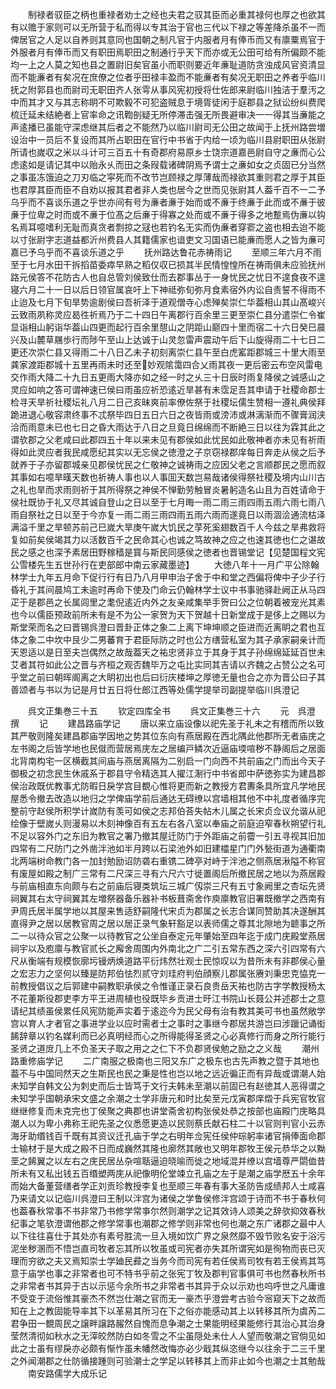 <!-- { "loadSidebar": true } -->
　　制禄者驭臣之柄也重禄者劝士之经也夫君之驭其臣而必重其禄何也厚之也欲其有以赡于家则可以无所营于私而得以专其治于官也三代以下禄之等差降杀虽不一而俾居官之人足以自养则其意同也国朝之制凡官于内服者月有俸币而又有廪粟焉官于外服者月有俸币而又有职田焉职田之制通行乎天下而亦或无公田可给有所偏颇不能均一上之人莫之知也县之置尉旧矣官虽小而职则要近年亷耻道防贪浊成风官资清显而不能亷者有矣况在庶僚之位者乎田禄丰盈而不能亷者有矣况无职田之养者乎临川抚之附郭县也而尉司无职田齐人张雩从事风宪初授将仕佐郎来尉临川独洁于羣汚之中而其才又与其志称眀不可欺毅不可犯盗贼息于境胥徒闲于庭郡县之狱讼纷纠费爬梳迁延未结絶者上官率命之讯鞫剖疑无所停滞击强无所畏避审决一一得其当亷能之声逺播已虽能守深虑继其后者之不能然乃以临川尉司无公田之故闻于上抚州路尝増设治中一员后不复设而其所占职田在官行中书省于内给一顷为临川县尉职田从张尉所请也嵗収之米以斗计可三百五十有奇郡府易原乡士饶宗道嘉邑尉自守之亷而心公虑逺如是请记其中以贻永乆而田之条叚载诸碑阴焉予谓士之亷如女之贞固已分当然之事虽冻饿迫之刀刃临之寜死而不改节岂顾禄之厚薄哉而禄欲其重则君之厚于其臣也君厚其臣而臣不自劝以报其君者非人类也居今之世而见张尉其人葢千百不一二予乌乎而不喜谈乐道之乎世亦间有号为亷者亷于始而或不亷于终亷于此而或不亷于彼亷于位卑之时而或不亷于位髙之后亷于得寡之处而或不亷于得多之地蹔焉伪亷以钩名焉耳噫嗜利无耻而真贪者剽掠之冦也若钓名无实而伪亷者穿窬之盗也相去迨不能以寸张尉字志道益都沂州费县人其籍儒家也谙吏文习国语已能亷而愿人之皆为亷可嘉已予乌乎而不喜谈乐道之乎
　　抚州路达鲁花赤祷雨记
　　至顺三年六月不雨至于七月水田干拆搯苗委瘁早熟之稻仅収已损其半民情惶惶所在祷雨俱未应验抚州路元侯答不花防古人也自总管刘侯致仕而去郡事丛于一身忧民之忧日不遑食夜不遑寝六月二十一日以后日领官属哀吁上下神祗弥旬弥月食素宿外内讼自责誓不得雨不止迨及七月下旬旱势逾剧侯曰吾祈泽于道观僧寺心虑殚矣崇仁华葢相山其山髙峻兴云致雨夙称灵应曷徃祈焉乃于二十四日午离郡行百余里三更至崇仁县分遣崇仁令崔显诣相山躬诣华葢山四更而起行百余里憇山之阴距山巅四十里而宿二十六日癸巳晨兴及山麓草屩歩行而陟午至山上达诚于山灵忽雷声震动午后下山旋得雨二十七日二更还次崇仁县又得雨二十八日乙未子初刻离崇仁县午至白虎窰距郡城三十里大雨至龚家渡距郡城十五里再雨未时还至妙观隂霭四合乂雨其夜一更后密云布空风雷电交作雨大降二十九日五更雨大降亦如之经一时之乆三十日辰时雨复降侯之诚感山之灵应如响之答可谓神速已侯曰雨虽应祈恐逺近旱甚有未霑足吾其申请于社稷命郡士检寻天旱祈社稷坛礼八月二日己亥昧爽前率僚佐祭于社稷坛儒生赞相一遵礼典侯拜跪进退心敬容肃终事不忒祭毕四日五日六日之夜皆雨或滂沛或淋漓渐而不骤膏润浃洽而雨意未已也七日之昏大雨达于八日之旦竟日绵绵而不断絶三日以往为霖其此之谓欤郡之父老咸曰此郡四五十年以来未见有郡侯如此忧民如此敬神者亦未见有祈雨得如此灵应者我民咸愿纪其实以无忘侯之徳澄之子京窃禄郡庠每日奔走从侯之后予就养于子亦留郡城亲见郡侯忧民之仁敬神之诚祷雨之应因父老之言顺郡民之愿而叙其事如右噫旱暵天数也祈祷人事也以人事囬天数岂易哉诸侯得祭社稷及境内山川古之礼也旱而求雨则祈于其所得祭之神侯不惮勤劳触冒炎暑躬造名山且为百姓请命于侯社既协于礼又尽其诚自登山之日以至于七月晦一雨二雨三雨四雨五雨六雨七雨八雨自祭社之日以至于今亦复一雨二雨三雨四雨五雨六雨而遂竟日以雨涸浍通流枯泽满溢千里之旱顿苏前己巳嵗大旱庚午嵗大饥民之莩死奚翅数百千人今兹之旱弗救将复如前矣侯竭其力以活数百千之民命其心也诚之笃故神之应之也速其徳也仁之谌故民之感之也深予素居田野稼穑是寳与斯民同感侯之徳者也晋锡堂记【见楚国程文宪公雪楼先生五世孙行在吏部郎中南云家藏墨迹】
　　大徳八年十一月广平公除翰林学士九年五月命下促行行有日乃八月甲申治子舍于中和堂之西偏将俾中子少子行昏礼于其间晨鸠工未逾时再命下使及门命云仍翰林学士议中书事驰驿赴阙正从马四疋于是郡邑之长属闾里之耄倪逺近内外之友亲咸集举手贺曰公之位朝着被宠光其素也今以儒臣预政前所未有是不为公一家贺为天下贺越十日新堂成于是侈上之赐以为斯堂荣而名之曰晋锡呉澄曰晋卦正体之象二上离下坤坤顺之臣进而近离眀之君也互体之象二中坎中艮少二男蕃育于君臣际防之时也公方缮营私室为其子承家嗣亲计而天恩适以是日至夫岂偶然之故哉葢天之祐忠贤非立于其身于其子孙绵绵延延百世未艾者其符如此公之晋与齐桓之观否魏毕万之屯比实同其吉请以齐魏之占赞公之名可乎堂之前曰朝晖阁离之大眀初出也后曰衍庆楼坤之厚徳无量也合之亦为晋公曰子其善颂者与书以为记是月廿五日将仕郎江西等处儒学提举司副提举临川呉澄记








　　呉文正集巻三十五
　　钦定四库全书
　　呉文正集巻三十六
　　元　呉澄　撰
　　记
　　建昌路庙学记
　　唐以来立庙设像以祀先圣于礼未之有稽而所以致其严敬则隆矣建昌郡庙学因地之势其位东向有燕居殿在西北隅此他郡所无者庙庑之左书阁之后皆学地也民僦而营居焉庑左之居编戸鳞次近逼庙堧喧秽不静阁后之居面北背南构宅一区横截其间庙与燕居离隔为二别启一门向西不共前庙之门而出今天子御极之初念民生休戚系于郡县守令精选其人擢江淛行中书省郎中萨徳弥实为建昌郡侯治政既优教事尤防暇日戾学宫目覩心惟将更而新之教授方君夀条具所宜凡学地民屋悉令撤去改造以地归之学俾庙学前后通达无碍缭以宫墙相其他不中礼度者循序完整前守赵侯所积学计嵗防有羡可如侯之志邦伯荅失帖木儿属之长宋贞佥议允谐从祀绘像于壁嵗乆则漫易以木刻神像百有五左右各八室以奉庙之前庭迫窄春秋朔望行礼不足以容外门之东旧为教官之署乃撤其屋迁防门于外距庙之前霤一引五寻视其旧加四常有二尺防门之外凿泮池如半月跨以石梁池外如旧建櫺星门门外甃街道为通衢南北两端树命教门各一加封勉励诏防砻右重镌二碑亭对峙于泮池之侧燕居湫隘不称官有废屋如殿之制广三常有二尺深三寻有六尺六寸徙置阁后所撤民居之地以为燕居殿与前庙相直东向颇与右之前庙后寝类筑坛三城广仭崇三尺有五寸象阙里之杏坛先贤祠翼其右太守祠翼其左増祭器备乐器补书板葺斋舍作庾廪教官旧署既撤学之西南有尹周氏居半属学地以其屋来售适舒嗣隆代宋贞为郡属之长志合谋同赞助其决遂酬其直得尹之居以居教官周之居以居正录气象轩豁足以表师儒之尊其北隙地为聼事之所二一以待众官之公聚一以待教官之公坐自泰定元年肇始至四年迄于成门庑殿堂燕居祠宇以及庖廪与教官贰长之廨舍周围内外南北之广二引五常东西之深六引四常有六尺从衡端有规模恢廓圬镘炳焕道路平衍炜然壮观士民惊叹以为昔所未有非郡侯心量之宏志力之坚何以臻是防邦伯怯烈贰守刘珪府判伯顔察儿郡属张赓刘秉忠克恊克一前教授倡议之后郭建中嗣教职承侯之令惟谨正录石良贵岳天祐也防古字学教授杨太不花董斯役郡吏李方平王进周植也役既毕乡贡进士旴江书院山长聂公并述郡士之意请纪其绩虽侯累任风宪防能声实着于逺迩今为民父母有治有教其美可书也虽然敞学宫以育人才者官之事进学业以应时需者士之事时之事继今郡居共游岂曰涉躐记诵衒餙辞章以钓名媒利而已必真明经而心之所得能得圣贤之心必真修行而身之所行能行圣贤之道庻几上不负圣天子取之用之之仁下不负郡贤侯勉之励之之义哉
　　潮州路重修庙学记
　　二广南服之极南也三阳又东广之极东也古先声教之暨于其地也葢不与中国同然天之生斯民也民之秉是性也岂以地之远近徧正而有异哉或谓潮人始未知学自韩文公为刺史而后士皆笃于文行夫韩未至潮以前固已有赵徳其人恶得谓之未知学乎国朝承宋文盛之余潮之士学非唐元和时比矣至元戊寅郡庠燬于兵宪官牧官继继修复而未克完也丁侯聚之典郡也讲堂斋舍初构张侯处恭之按部也庙殿门庑略具潮人以为卑小弗称王祀先圣之仪悉愿更造以民则蔡氏献石柱二十以官则判官小云赤海牙助缗钱百千既有其资议迁孔庙于学之右明年佥宪任侯仲琮躬率诸官捐俸面命郡士输材于是大成之殿不日而成巍然其隆也廓然其敞也又明年郡牧王侯元恭华之以黝垩之餙翼之以左右之庑民居丛杂喧聒逼迫晓喻而徙之地域混并缭以宫墙尊严閟侐昔所未有又私出钱五百缗塑两庑从祀像明伦堂竦立孔庙之左于是潮之庙学厯五十余年而始大备董营缮者学正刘贡珍教授李复也至顺三年春有事大圣防告成绩邦人士咸喜乃来请文以记临川呉澄曰王制以泮宫为诸侯之学鲁侯修泮宫颂于诗而不书于春秋何也葢春秋常事不书非常乃书修学常亊尔然则潮学之记其效诗人颂美之辞欤抑效春秋纪事之笔欤澄谓他郡之修学常事也潮郡之修学则非常也何也潮之东广诸郡之最中人以下往往喜仕于其处亦有素号胜流一旦入境如饮广界之泉然靡不毁节败名安于浴污泥坐秽溷而不悟岂直司牧者忘其所以牧虽或司宪者亦失其所谓宪如是徇物而丧已灭理而穷欲之夫又焉知崇士学廸民彛之当务今而司宪有若任侯焉司牧有若王侯焉其笃意于庙学也事之非常者也可不特书乎前之张宪丁牧及郡判官事俱可书也然春秋所书之非常者书其异于古以示惩今余所书之非常者书其异于众以示劝也呜呼世之凡庸谁不受变于流俗惟其豪杰不然岂仕潮之官而无一豪杰乎澄尝考古验今宻窥天下之故而知在上之教固能导率其下以革易其所习在下之俗亦能感动其上以转移其所为虞芮二君争田一覩周民之譲畔譲路赧然自愧而息争潮之士果能明经果能修行其治心其治身莹然清彻如秋水之无滓皎然防白如冬雪之不尘虽隠处未仕人人望而敬潮之官倘见如此之士虽有缪戾亦必颇有惭怍虽未幡然改悔亦必少戢其纵恣继今以往余于二三千里之外闻潮郡之仕防循接踵则可验潮士之学足以转移其上而非止如今也潮之士其勉哉
　　南安路儒学大成乐记
